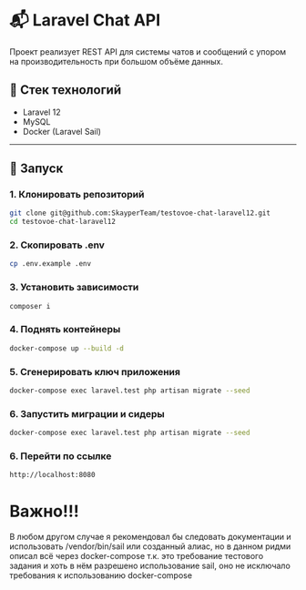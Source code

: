 # 📬 Laravel Chat API

Проект реализует REST API для системы чатов и сообщений с упором на производительность при большом объёме данных.

## 🧰 Стек технологий

- Laravel 12
- MySQL
- Docker (Laravel Sail)

---

## 🚀 Запуск

### 1. Клонировать репозиторий

```bash
git clone git@github.com:SkayperTeam/testovoe-chat-laravel12.git
cd testovoe-chat-laravel12
```
### 2. Скопировать .env
```bash
cp .env.example .env
```
### 3. Установить зависимости
```bash
composer i
```
### 4. Поднять контейнеры
```bash
docker-compose up --build -d
```
### 5. Сгенерировать ключ приложения
```bash
docker-compose exec laravel.test php artisan migrate --seed
```
### 6. Запустить миграции и сидеры
```bash
docker-compose exec laravel.test php artisan migrate --seed
```
### 6. Перейти по ссылке
```bash
http://localhost:8080
```
# Важно!!!

В любом другом случае я рекомендовал бы следовать документации и использовать /vendor/bin/sail или созданный алиас, но в данном ридми описал всё через docker-compose т.к. это требование тестового задания и хоть в нём разрешено использование sail, оно не исключало требования к использованию docker-compose


